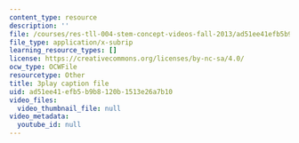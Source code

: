 ```yaml
---
content_type: resource
description: ''
file: /courses/res-tll-004-stem-concept-videos-fall-2013/ad51ee41efb5b9b8120b1513e26a7b10_zRslv221V9c.srt
file_type: application/x-subrip
learning_resource_types: []
license: https://creativecommons.org/licenses/by-nc-sa/4.0/
ocw_type: OCWFile
resourcetype: Other
title: 3play caption file
uid: ad51ee41-efb5-b9b8-120b-1513e26a7b10
video_files:
  video_thumbnail_file: null
video_metadata:
  youtube_id: null
---
```

